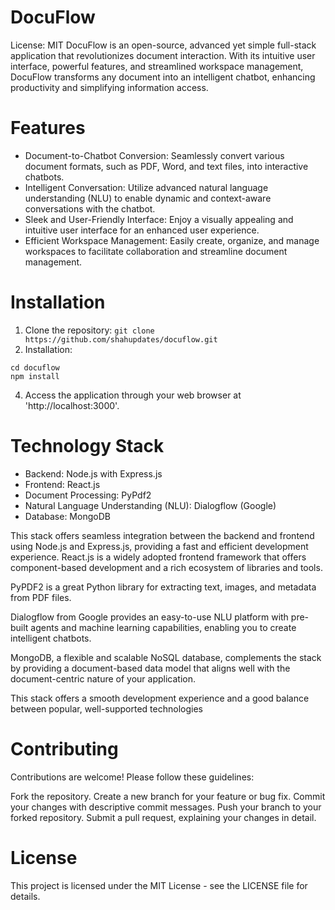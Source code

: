 # DocuFlow
License: MIT
DocuFlow is an open-source, advanced yet simple full-stack application that revolutionizes document interaction. With its intuitive user interface, powerful features, and streamlined workspace management, DocuFlow transforms any document into an intelligent chatbot, enhancing productivity and simplifying information access.

# Features
* Document-to-Chatbot Conversion: Seamlessly convert various document formats, such as PDF, Word, and text files, into interactive chatbots.
* Intelligent Conversation: Utilize advanced natural language understanding (NLU) to enable dynamic and context-aware conversations with the chatbot.
* Sleek and User-Friendly Interface: Enjoy a visually appealing and intuitive user interface for an enhanced user experience.
* Efficient Workspace Management: Easily create, organize, and manage workspaces to facilitate collaboration and streamline document management.

# Installation
1. Clone the repository: ``` git clone https://github.com/shahupdates/docuflow.git ```
3. Installation: 
```
cd docuflow
npm install
```
4. Access the application through your web browser at 'http://localhost:3000'.

# Technology Stack
* Backend: Node.js with Express.js
* Frontend: React.js
* Document Processing: PyPdf2
* Natural Language Understanding (NLU): Dialogflow (Google)
* Database: MongoDB

This stack offers seamless integration between the backend and frontend using Node.js and Express.js, providing a fast and efficient development experience. React.js is a widely adopted frontend framework that offers component-based development and a rich ecosystem of libraries and tools.

PyPDF2 is a great Python library for extracting text, images, and metadata from PDF files.

Dialogflow from Google provides an easy-to-use NLU platform with pre-built agents and machine learning capabilities, enabling you to create intelligent chatbots.

MongoDB, a flexible and scalable NoSQL database, complements the stack by providing a document-based data model that aligns well with the document-centric nature of your application.

This stack offers a smooth development experience and a good balance between popular, well-supported technologies

# Contributing
Contributions are welcome! Please follow these guidelines:

Fork the repository.
Create a new branch for your feature or bug fix.
Commit your changes with descriptive commit messages.
Push your branch to your forked repository.
Submit a pull request, explaining your changes in detail.

# License
This project is licensed under the MIT License - see the LICENSE file for details.
